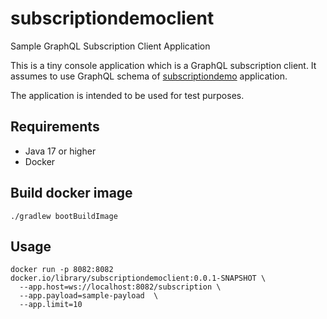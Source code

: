 # subscriptiondemoclient
Sample GraphQL Subscription Client Application

This is a tiny console application which is a GraphQL subscription client. It assumes to use GraphQL schema of [subscriptiondemo](https://github.com/andrey-nakin/subscriptiondemo) application.

The application is intended to be used for test purposes.

## Requirements

* Java 17 or higher
* Docker

## Build docker image

```shell
./gradlew bootBuildImage
```

## Usage

```shell
docker run -p 8082:8082 docker.io/library/subscriptiondemoclient:0.0.1-SNAPSHOT \
  --app.host=ws://localhost:8082/subscription \
  --app.payload=sample-payload  \
  --app.limit=10
```

